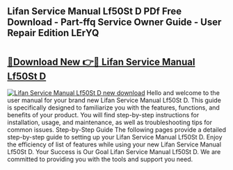 ## Lifan Service Manual Lf50St D PDf Free Download - Part-ffq Service Owner Guide - User Repair Edition LErYQ

# <h2><a href="http://bc79682.oget.top/?id=Lifan+Service+Manual+Lf50St+D">🔗Download New 👉🔴 Lifan Service Manual Lf50St D</a></h2>

[![Lifan Service Manual Lf50St D new download](https://i.imgur.com/5g1atiW.png)](http://bc79682.oget.top/?id=Lifan+Service+Manual+Lf50St+D)
Hello and welcome to the user manual for your brand new Lifan Service Manual Lf50St D. This guide is specifically designed to familiarize you with the features, functions, and benefits of your product. You will find step-by-step instructions for installation, usage, and maintenance, as well as troubleshooting tips for common issues. Step-by-Step Guide The following pages provide a detailed step-by-step guide to setting up your Lifan Service Manual Lf50St D. Enjoy the efficiency of list of features while using your new Lifan Service Manual Lf50St D. Your Success is Our Goal Lifan Service Manual Lf50St D. We are committed to providing you with the tools and support you need.
